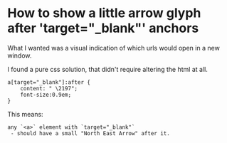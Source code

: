 ﻿# How to show a little arrow glyph after 'target="_blank"' anchors

What I wanted was a visual indication of which urls would open in a new window.

I found a pure css solution, that didn't require altering the html at all.

	a[target="_blank"]:after {
		content: " \2197";
		font-size:0.9em;
	}

This means:

	any `<a>` element with `target="_blank"`
	 - should have a small "North East Arrow" after it.
